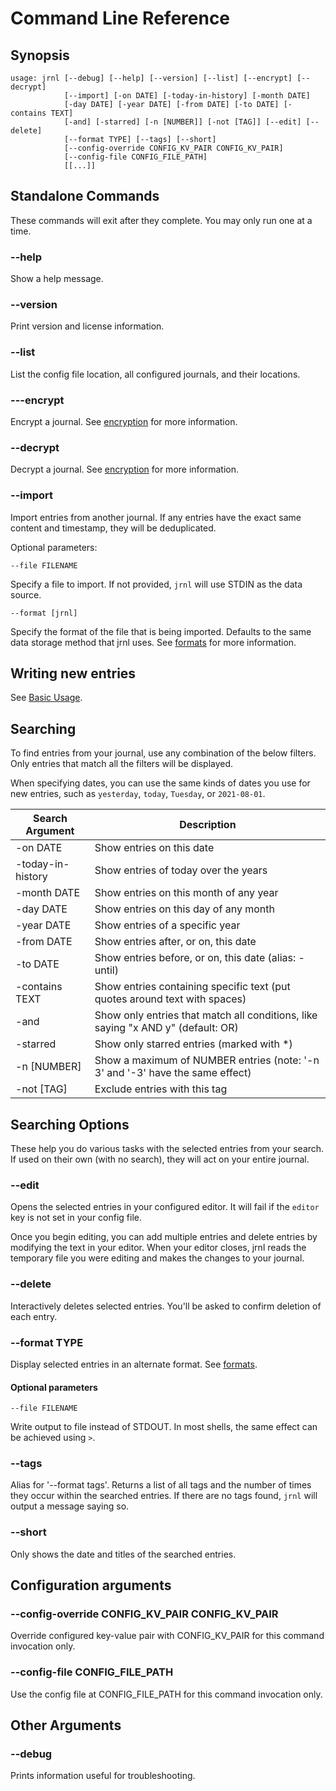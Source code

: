# Command Line Reference

## Synopsis
```
usage: jrnl [--debug] [--help] [--version] [--list] [--encrypt] [--decrypt]
            [--import] [-on DATE] [-today-in-history] [-month DATE]
            [-day DATE] [-year DATE] [-from DATE] [-to DATE] [-contains TEXT]
            [-and] [-starred] [-n [NUMBER]] [-not [TAG]] [--edit] [--delete]
            [--format TYPE] [--tags] [--short]
            [--config-override CONFIG_KV_PAIR CONFIG_KV_PAIR]
            [--config-file CONFIG_FILE_PATH]
            [[...]]
```

## Standalone Commands

These commands will exit after they complete. You may only run one at a time.

### --help
Show a help message.

### --version
Print version and license information.

### --list
List the config file location, all configured journals, and their locations.

### ---encrypt
Encrypt a journal. See [encryption](encryption.md) for more information.

### --decrypt
Decrypt a journal. See [encryption](encryption.md) for more information.


### --import
Import entries from another journal. If any entries have the exact same content
and timestamp, they will be deduplicated.

Optional parameters:
```
--file FILENAME
```
Specify a file to import. If not provided, `jrnl` will use STDIN as the data source.

```
--format [jrnl]
```

Specify the format of the file that is being imported. Defaults to the same data
storage method that jrnl uses. See [formats](formats.md) for more information.

## Writing new entries
See [Basic Usage](usage.md).

## Searching

To find entries from your journal, use any combination of the below filters.
Only entries that match all the filters will be displayed.

When specifying dates, you can use the same kinds of dates you use for new
entries, such as `yesterday`, `today`, `Tuesday`, or `2021-08-01`.

| Search Argument | Description |
| --- | --- |
| -on DATE | Show entries on this date |
| -today-in-history | Show entries of today over the years |
| -month DATE | Show entries on this month of any year |
| -day DATE | Show entries on this day of any month |
| -year DATE | Show entries of a specific year |
| -from DATE | Show entries after, or on, this date |
| -to DATE | Show entries before, or on, this date (alias: -until) |
| -contains TEXT | Show entries containing specific text (put quotes around text with spaces) |
| -and | Show only entries that match all conditions, like saying "x AND y" (default: OR) |
| -starred | Show only starred entries (marked with *) |
| -n [NUMBER] | Show a maximum of NUMBER entries (note: '-n 3' and '-3' have the same effect) |
| -not [TAG] | Exclude entries with this tag |

## Searching Options
These help you do various tasks with the selected entries from your search.
If used on their own (with no search), they will act on your entire journal.

### --edit
Opens the selected entries in your configured editor. It will fail if the
`editor` key is not set in your config file.

Once you begin editing, you can add multiple entries and delete entries
by modifying the text in your editor. When your editor closes, jrnl reads
the temporary file you were editing and makes the changes to your journal.

### --delete
Interactively deletes selected entries. You'll be asked to confirm deletion of
each entry.

### --format TYPE
Display selected entries in an alternate format. See [formats](formats.md).

#### Optional parameters
```
--file FILENAME
```
Write output to file instead of STDOUT. In most shells, the
same effect can be achieved using `>`.

### --tags

Alias for '--format tags'. Returns a list of all tags and the number of times
they occur within the searched entries. If there are no tags found, `jrnl` will output a message saying so.

### --short
Only shows the date and titles of the searched entries.

## Configuration arguments

### --config-override CONFIG_KV_PAIR CONFIG_KV_PAIR

Override configured key-value pair with CONFIG_KV_PAIR for this command invocation only.

### --config-file CONFIG_FILE_PATH

Use the config file at CONFIG_FILE_PATH for this command invocation only.

## Other Arguments

### --debug
Prints information useful for troubleshooting.
